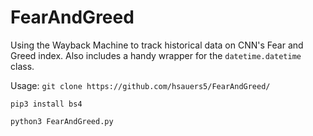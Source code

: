 # FearAndGreed
Using the Wayback Machine to track historical data on CNN's Fear and Greed index. Also includes a handy wrapper for the ```datetime.datetime``` class.

Usage:
```git clone https://github.com/hsauers5/FearAndGreed/```

```pip3 install bs4```

```python3 FearAndGreed.py```
